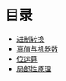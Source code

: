 # 目录

- [进制转换](content/进制转换.md)
- [真值与机器数](content/真值与机器数.md)
- [位运算](content/位运算.md)
- [局部性原理](content/局部性原理.md)

